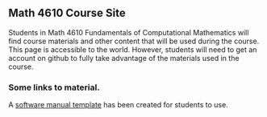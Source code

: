 ## Math 4610 Course Site

Students in Math 4610 Fundamentals of Computational Mathematics will find course materials and other content that will be used during
the course. This page is accessible to the world. However, students will need to get an account on github to fully take advantage of the
materials used in the course.

### Some links to material.

A [software manual template](https://jvkoebbe.github.com/math4610/softwareManualTemplate.md) has been created for students to use. 
